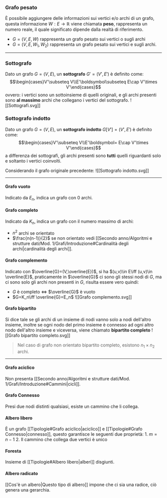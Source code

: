 ### Grafo pesato
È possibile aggiungere delle informazioni sui vertici e/o archi di un grafo, questa informazione $W:E\to\mathbb{R}$ viene chiamata **peso**, rappresenta un numero reale, il quale significato dipende dalla realtà di riferimento.
- $G=(V,E,W)$ rappresenta un grafo pesato sui vertici o sugli archi
- $G=(V,E,W_1,W_2)$ rappresenta un grafo pesato sui vertici e sugli archi.

---
### Sottografo
Dato un grafo $G=(V,E)$, un **sottografo** $G'=(V',E')$ è definito come:
$$\begin{cases}V'\subseteq V\\E'\boldsymbol\subseteq E\cap V'\times V'\end{cases}$$
ovvero: i vertici sono un sottoinsieme di quelli originali, e gli archi presenti sono **al massimo** archi che collegano i vertici del sottografo.
![[Sottografi.svg]]

### Sottografo indotto
Dato un grafo $G=(V,E)$, un **sottografo indotto** $G[V']=(V',E')$ è definito come:
$$\begin{cases}V'\subseteq V\\E'\boldsymbol= E\cap V'\times V'\end{cases}$$
a differenza dei sottografi, gli archi presenti sono **tutti** quelli riguardanti solo e soltanto i vertici coinvolti.

Considerando il grafo originale precedente:
![[Sottografo indotto.svg]]

---
#### Grafo vuoto
Indicato da $E_n$, indica un grafo con $0$ archi.
#### Grafo completo
Indicato da $K_n$, indica un grafo con il numero massimo di archi:
- $n^2$ archi se orientato
- $\frac{n(n-1)}{2}$ se non orientato
vedi [[Secondo anno/Algoritmi e strutture dati/Mod. 1/Grafi/Introduzione#Cardinalità degli archi|cardinalità degli archi]].
#### Grafo complemento
Indicato con $\overline{G}=(V,\overline{E})$, si ha $(u,v)\in E\iff (u,v)\in \overline{E}$, praticamente in $\overline{G}$ ci sono gli stessi nodi di $G$, ma ci sono solo gli archi non presenti in $G$, risulta essere vero quindi:
- $G$ è completo $\iff$ $\overline{G}$ è vuoto
- $G=K_n\iff \overline{G}=E_n$ 
![[Grafo complemento.svg]]

#### Grafo bipartito
Si dice tale se gli archi di un insieme di nodi vanno solo a nodi dell'altro insieme, inoltre se ogni nodo del primo insieme è connesso ad ogni altro nodo dell'altro insieme e viceversa, viene chiamato **bipartito completo**
![[Grafo bipartito completo.svg]]
>Nel caso di grafo non orientato bipartito completo, esistono $n_1\times n_2$ archi.

---
#### Grafo aciclico
Non presenta [[Secondo anno/Algoritmi e strutture dati/Mod. 1/Grafi/Introduzione#Cammini|cicli]].
#### Grafo Connesso
Presi due nodi distinti qualsiasi, esiste un cammino che li collega.
#### Albero libero
È un grafo [[Tipologie#Grafo aciclico|aciclico]] e [[Tipologie#Grafo Connesso|connesso]], questo garantisce le seguenti due proprietà:
	1. $m=n-1$
	2. Il cammino che collega due vertici è unico

#### Foresta
Insieme di [[Tipologie#Albero libero|alberi]] disgiunti.
#### Albero radicato
[[Cos'è un albero|Questo tipo di albero]] impone che ci sia una radice, ciò genera una gerarchia.
